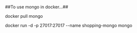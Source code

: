 ﻿##To use mongo in docker...##

docker pull mongo

docker run -d -p 27017:27017 --name shopping-mongo mongo
